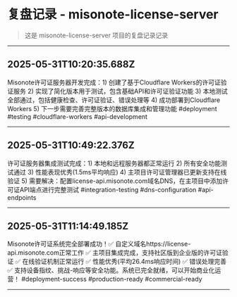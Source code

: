 # 复盘记录 - misonote-license-server

> 这是 misonote-license-server 项目的复盘记录记录

---

## 2025-05-31T10:20:35.688Z

Misonote许可证服务器开发完成：1) 创建了基于Cloudflare Workers的许可证验证服务 2) 实现了简化版本用于测试，包含基础API和许可证验证功能 3) 本地测试全部通过，包括健康检查、许可证验证、错误处理等 4) 成功部署到Cloudflare Workers 5) 下一步需要完善完整版本的数据库集成和管理功能 #deployment #testing #cloudflare-workers #api-development

---

## 2025-05-31T10:49:22.376Z

许可证服务器集成测试完成：1) 本地和远程服务器都正常运行 2) 所有安全功能测试通过 3) 性能表现优秀(1.5ms平均响应) 4) 主项目许可证管理器已更新支持在线验证 5) 需要解决：配置license-api.misonote.com域名DNS，在主项目中添加许可证API端点进行完整测试 #integration-testing #dns-configuration #api-endpoints

---

## 2025-05-31T11:14:49.185Z

Misonote许可证系统完全部署成功！✅ 自定义域名https://license-api.misonote.com正常工作 ✅ 主项目集成完成，支持社区版到企业版的许可证验证 ✅ 在线验证机制正常运行 ✅ 性能优秀(平均26.4ms响应时间) ✅ 错误处理完善 ✅ 支持设备指纹、挑战-响应等安全功能。系统已完全就绪，可以开始商业化运营！ #deployment-success #production-ready #commercial-ready

---
